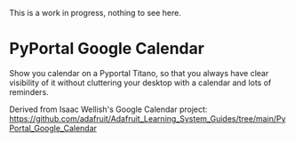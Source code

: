 This is a work in progress, nothing to see here.

# PyPortal Google Calendar
Show you calendar on a Pyportal Titano, so that you always have clear visibility of it without cluttering your desktop with a calendar and lots of reminders.
 
Derived from Isaac Wellish's Google Calendar project:
https://github.com/adafruit/Adafruit_Learning_System_Guides/tree/main/PyPortal_Google_Calendar
